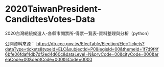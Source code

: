 # 2020TaiwanPresident-CandidtesVotes-Data
2020台灣總統候選人-各縣市開票所-得票一覽表-資料整理與分析（python）

公開資料來源：
https://db.cec.gov.tw/ElecTable/Election/ElecTickets?dataType=tickets&typeId=ELC&subjectId=P0&legisId=00&themeId=1f7d9f4f6bfe06fdaf4db7df2ed4d60c&dataLevel=N&prvCode=00&cityCode=000&areaCode=00&deptCode=000&liCode=0000
